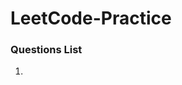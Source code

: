 # LeetCode-Practice


### Questions List
1. [LC 33 - Search in a Rotated Sorted Array]: https://leetcode.com/problems/search-in-rotated-sorted-array/

